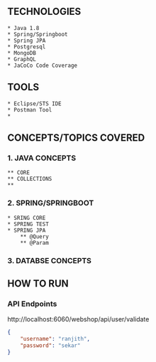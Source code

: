 ## TECHNOLOGIES
	* Java 1.8
	* Spring/Springboot
	* Spring JPA
	* Postgresql
	* MongoDB
	* GraphQL
	* JaCoCo Code Coverage
 
## TOOLS
	* Eclipse/STS IDE
	* Postman Tool
	* 


## CONCEPTS/TOPICS COVERED
### 1. JAVA CONCEPTS
	** CORE
	** COLLECTIONS
	** 
	
###	2. SPRING/SPRINGBOOT
	* SRING CORE
	* SPRING TEST
	* SPRING JPA
		** @Query
		** @Param

### 3. DATABSE CONCEPTS


## HOW TO RUN
### API Endpoints
http://localhost:6060/webshop/api/user/validate
``` json
{
    "username": "ranjith",
    "password": "sekar"
}
```